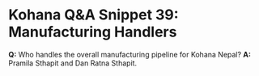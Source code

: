 # Kohana Q&A Snippet 39: Manufacturing Handlers
**Q:** Who handles the overall manufacturing pipeline for Kohana Nepal?
**A:** Pramila Sthapit and Dan Ratna Sthapit.